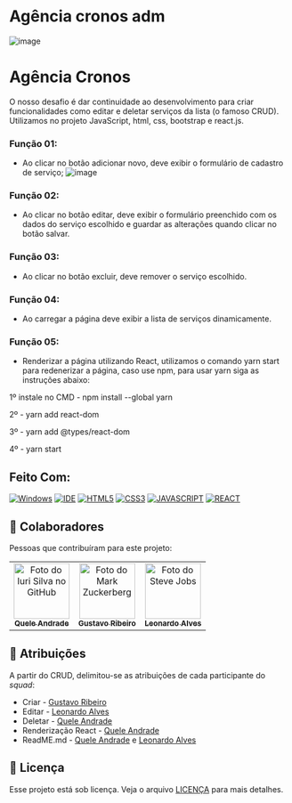 
# Agência cronos adm

![image](https://user-images.githubusercontent.com/75625651/147997365-0d731a46-2f18-4529-beae-13b21fcddaee.png)

# Agência Cronos

O nosso desafio é dar continuidade ao desenvolvimento para criar funcionalidades como editar e deletar serviços da lista (o famoso CRUD). Utilizamos no projeto JavaScript, html, css, bootstrap e react.js. 

### Função 01:
- Ao clicar no botão adicionar novo, deve exibir o formulário de cadastro de serviço;
![image](https://user-images.githubusercontent.com/75625651/147997605-ccbe5dc1-7403-4d9f-86cf-3cec788ab290.png)

### Função 02:
- Ao clicar no botão editar, deve exibir o formulário preenchido com os dados do serviço escolhido e guardar as alterações quando clicar no botão salvar.

### Função 03:
- Ao clicar no botão excluir, deve remover o serviço escolhido.

### Função 04:
- Ao carregar a página deve exibir a lista de serviços dinamicamente.

### Função 05:
- Renderizar a página utilizando React, utilizamos o comando yarn start para redenerizar a página, caso use npm, para usar yarn siga as instruções abaixo:

1º instale no CMD - npm install --global yarn

2º - yarn add react-dom

3º - yarn add @types/react-dom

4º - yarn start 


## Feito Com:
[![Windows](https://img.shields.io/badge/Windows-0078D6?style=for-the-badge&logo=windows&logoColor=white)](https://www.microsoft.com/pt-br/windows/get-windows-10)
[![IDE](https://img.shields.io/badge/Visual_studio_code-0078D4?style=for-the-badge&logo=visual%20studio%20code&logoColor=white)](https://code.visualstudio.com/)
[![HTML5](https://img.shields.io/badge/HTML5-E34F26?style=for-the-badge&logo=html5&logoColor=white)](https://developer.mozilla.org/pt-BR/docs/Web/HTML)
[![CSS3](https://img.shields.io/badge/CSS3-1572B6?style=for-the-badge&logo=css3&logoColor=white)](https://developer.mozilla.org/pt-BR/docs/Web/CSS)
[![JAVASCRIPT](https://img.shields.io/badge/JavaScript-F7DF1E?style=for-the-badge&logo=javascript&logoColor=black)](https://developer.mozilla.org/pt-BR/docs/Web/JavaScript)
[![REACT](https://img.shields.io/badge/React-20232A?style=for-the-badge&logo=react&logoColor=61DAFB)](https://reactjs.org/)


## 🤝 Colaboradores

Pessoas que contribuíram para este projeto:


<table>
  <tr>
    <td align="center">
      <a href="https://github.com/queleandrade">
        <img src="https://avatars.githubusercontent.com/u/75625651?v=4" width="100px;" alt="Foto do Iuri Silva no GitHub"/><br>
        <sub>
          <b>Quele Andrade</b>
        </sub>
      </a>
    </td>
    <td align="center">
      <a href="https://github.com/GSTVROLIVEIRA">
        <img src="https://avatars.githubusercontent.com/u/94142716?v=4" width="100px;" alt="Foto do Mark Zuckerberg"/><br>
        <sub>
          <b>Gustavo Ribeiro</b>
        </sub>
      </a>
    </td>
    <td align="center">
      <a href="https://github.com/leomonadas">
        <img src="https://avatars.githubusercontent.com/u/77860170?v=4" width="100px;" alt="Foto do Steve Jobs"/><br>
        <sub>
          <b>Leonardo Alves</b>
        </sub>
      </a>
    </td>
  </tr>
</table>

## 📝 Atribuições

A partir do CRUD, delimitou-se as atribuições de cada participante do _squad_:
* Criar - <a href = "https://github.com/GSTVROLIVEIRA">Gustavo Ribeiro </a>
* Editar - <a href = "https://github.com/leomonadas">Leonardo Alves</a>
* Deletar - <a href = "https://github.com/queleandrade">Quele Andrade</a>
* Renderização React - <a href = "https://github.com/queleandrade">Quele Andrade</a>
* ReadME.md - <a href = "https://github.com/queleandrade">Quele Andrade</a> e <a href = "https://github.com/leomonadas">Leonardo Alves</a>

## 📝 Licença

Esse projeto está sob licença. Veja o arquivo [LICENÇA](LICENSE) para mais detalhes.
